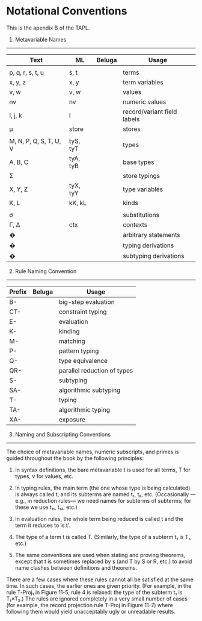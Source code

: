 Notational Conventions
======================

This is the apendix B of the TAPL.


1.  Metavariable Names
---------------------

 Text                    | ML         | Beluga    | Usage
-------------------------|------------|-----------|-----------------------------
                         |            |           |
 p, q, r, s, t, u        | s, t       |           | terms
 x, y, z                 | x, y       |           | term variables
 v, w                    | v, w       |           | values
 nv                      | nv         |           | numeric values
 l, j, k                 | l          |           | record/variant field labels
 μ                       | store      |           | stores
                         |            |           |
 M, N, P, Q, S, T, U, V  | tyS, tyT   |           | types
 A, B, C                 | tyA, tyB   |           | base types
 Σ                       |            |           | store typings
 X, Y, Z                 | tyX, tyY   |           | type variables
 K, L                    | kK, kL     |           | kinds
                         |            |           |
 σ                       |            |           | substitutions
 Γ, ∆                    | ctx        |           | contexts
 �                       |            |           | arbitrary statements
 �                       |            |           | typing derivations
 �                       |            |           | subtyping derivations


2.  Rule Naming Convention
--------------------------

 Prefix                  | Beluga                 | Usage
-------------------------|------------------------|-----------------------------
 B-                      |                        | big-step evaluation
 CT-                     |                        | constraint typing
 E-                      |                        | evaluation
 K-                      |                        | kinding
 M-                      |                        | matching
 P-                      |                        | pattern typing
 Q-                      |                        | type equivalence
 QR-                     |                        | parallel reduction of types
 S-                      |                        | subtyping
 SA-                     |                        | algorithmic subtyping
 T-                      |                        | typing
 TA-                     |                        | algorithmic typing
 XA-                     |                        | exposure


3.  Naming and Subscripting Conventions
---------------------------------------

The choice  of  metavariable  names,  numeric subscripts,  and primes  is guided
throughout the book by the following principles:

1. In syntax definitions,  the bare metavariable t is used for all terms,  T for
types, v for values, etc.

2. In typing rules,  the main term  (the one whose type is being calculated)  is
always called t,  and its subterms are named  t₁, t₂, etc.  (Occasionally —e.g.,
in reduction rules— we need names  for subterms  of subterms;  for these  we use
t₁₁, t₁₂, etc.)

3. In evaluation rules,  the whole term being reduced  is called t  and the term
it reduces to is t'.

4. The type of a term t is called T. (Similarly, the type of a subterm t₁ is T₁,
etc.)

5. The same conventions are used when stating and proving theorems,  except that
t  is sometimes  replaced  by s (and T by S or R, etc.)  to avoid  name  clashes
between definitions and theorems.

There are  a few cases  where these rules  cannot all  be satisfied  at the same
time.  In such cases,  the earlier ones are given priority. (For example, in the
rule T-Proj₁  in Figure 11-5, rule 4  is relaxed:  the type of the subterm t₁ is
T₁×T₂.)  The rules are ignored completely  in a very small  number of cases (for
example,  the record projection rule T-Proj in Figure 11-7) where following them
would yield unacceptably ugly or unreadable results.
